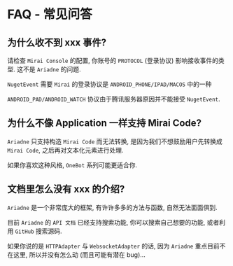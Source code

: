 # FAQ - 常见问答

## 为什么收不到 xxx 事件?

请检查 `Mirai Console` 的配置, 你账号的 `PROTOCOL` (登录协议) 影响接收事件的类型. 这不是 `Ariadne` 的问题.

`NugetEvent` 需要 `Mirai` 的登录协议是 `ANDROID_PHONE/IPAD/MACOS` 中的一种

`ANDROID_PAD/ANDROID_WATCH` 协议由于腾讯服务器原因并不能接受 `NugetEvent`.

## 为什么不像 Application 一样支持 Mirai Code?

`Ariadne` 只支持构造 `Mirai Code` 而无法转换, 是因为我们不想鼓励用户先转换成 `Mirai Code`, 之后再对文本化元素进行处理.

如果你喜欢这种风格, `OneBot` 系列可能更适合你.

## 文档里怎么没有 xxx 的介绍?

`Ariadne` 是一个非常庞大的框架, 有许许多多的方法与函数, 自然无法面面俱到.

目前 `Ariadne` 的 `API 文档` 已经支持搜索功能, 你可以搜索自己想要的功能, 或者利用 `GitHub` 搜索源码.

如果你说的是 `HTTPAdapter` 与 `WebsocketAdapter` 的话, 因为 `Ariadne` 重点目前不在这里, 所以并没有怎么动 (而且可能有潜在 bug)...
